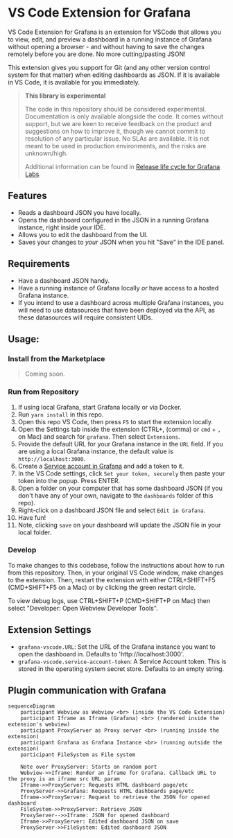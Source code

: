 # VS Code Extension for Grafana

VS Code Extension for Grafana is an extension for VSCode that allows you to view, edit, and preview a dashboard in a running instance of Grafana without opening a browser - and without having to save the changes remotely before you are done. No more cutting/pasting JSON!

This extension gives you support for Git (and any other version control system for that matter) when editing dashboards as JSON. If it is available in VS Code, it is available for you immediately.

> **This library is experimental**
>
> The code in this repository should be considered experimental. Documentation is only
> available alongside the code. It comes without support, but we are keen to receive
> feedback on the product and suggestions on how to improve it, though we cannot commit to
> resolution of any particular issue. No SLAs are available. It is not meant to be used in
> production environments, and the risks are unknown/high.
>
> Additional information can be found in [Release life cycle for Grafana Labs](https://grafana.com/docs/release-life-cycle/).

## Features

- Reads a dashboard JSON you have locally.
- Opens the dashboard configured in the JSON in a running Grafana instance, right inside your IDE.
- Allows you to edit the dashboard from the UI.
- Saves your changes to _your_ JSON when you hit "Save" in the IDE panel.

## Requirements

- Have a dashboard JSON handy.
- Have a running instance of Grafana locally _or_ have access to a hosted Grafana instance.
- If you intend to use a dashboard across multiple Grafana instances, you will need to use datasources that have been deployed via the API, as these datasources will require consistent UIDs.

## Usage:

### Install from the Marketplace

> Coming soon.

### Run from Repository
1. If using local Grafana, start Grafana locally or via Docker.
2. Run `yarn install` in this repo.
3. Open this repo VS Code, then press `F5` to start the extension locally.
4. Open the Settings tab inside the extension (CTRL+, (comma) or `cmd` + `,` on Mac) and search for `grafana`. Then select `Extensions`.
5. Provide the default URL for your Grafana instance in the `URL` field. If you are using a local Grafana instance, the default value is `http://localhost:3000`.
6. Create a [Service account in Grafana](https://grafana.com/docs/grafana/latest/administration/service-accounts/#create-a-service-account-in-grafana) and add a token to it.
7. In the VS Code settings, click `Set your token, securely` then paste your token into the popup. Press ENTER.
8. Open a folder on your computer that has some dashboard JSON (if you don't have any of your own, navigate to the `dashboards` folder of this repo).
9. Right-click on a dashboard JSON file and select `Edit in Grafana`.
10. Have fun!
11. Note, clicking `save` on your dashboard will update the JSON file in your local folder.

### Develop
To make changes to this codebase, follow the instructions about how to run from this repository. Then, in your original VS Code window, make changes to the extension. Then, restart the extension with either CTRL+SHIFT+F5 (CMD+SHIFT+F5 on a Mac) or by clicking the green restart circle.

To view debug logs, use CTRL+SHIFT+P (CMD+SHIFT+P on Mac) then select "Developer: Open Webview Developer Tools".

## Extension Settings

- `grafana-vscode.URL`: Set the URL of the Grafana instance you want to open the dashboard in. Defaults to 'http://localhost:3000'.
- `grafana-vscode.service-account-token`: A Service Account token. This is stored in the operating system secret store. Defaults to an empty string.

## Plugin communication with Grafana

```mermaid
sequenceDiagram
    participant Webview as Webview <br> (inside the VS Code Extension)
    participant Iframe as Iframe (Grafana) <br> (rendered inside the extension's webview)
    participant ProxyServer as Proxy server <br> (running inside the extension)
    participant Grafana as Grafana Instance <br> (running outside the extension)
    participant FileSystem as File system

    Note over ProxyServer: Starts on random port
    Webview->>Iframe: Render an iframe for Grafana. Callback URL to the proxy is an iframe src URL param 
    Iframe->>ProxyServer: Requests HTML dashboard page/etc
    ProxyServer->>Grafana: Requests HTML dashboards page/etc
    Iframe->>ProxyServer: Request to retrieve the JSON for opened dashboard
    FileSystem->>ProxyServer: Retrieve JSON
    ProxyServer-->>Iframe: JSON for opened dashboard
    Iframe->>ProxyServer: Edited dashboard JSON on save
    ProxyServer->>FileSystem: Edited dashboard JSON
```